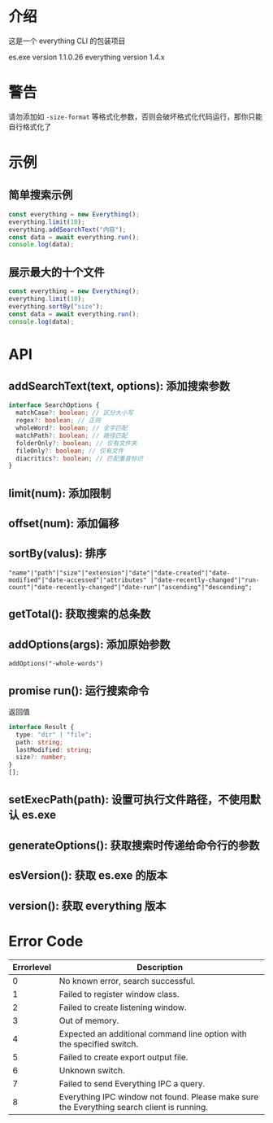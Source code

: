 # 介绍

这是一个 everything CLI 的包装项目

es.exe version 1.1.0.26
everything version 1.4.x

# 警告

请勿添加如 `-size-format` 等格式化参数，否则会破坏格式化代码运行，那你只能自行格式化了

# 示例

## 简单搜索示例

```js
const everything = new Everything();
everything.limit(10);
everything.addSearchText("内容");
const data = await everything.run();
console.log(data);
```

## 展示最大的十个文件

```js
const everything = new Everything();
everything.limit(10);
everything.sortBy("size");
const data = await everything.run();
console.log(data);
```

# API

## addSearchText(text, options): 添加搜索参数

```ts
interface SearchOptions {
  matchCase?: boolean; // 区分大小写
  regex?: boolean; // 正则
  wholeWord?: boolean; // 全字匹配
  matchPath?: boolean; // 路径匹配
  folderOnly?: boolean; // 仅有文件夹
  fileOnly?: boolean; // 仅有文件
  diacritics?: boolean; // 匹配重音标识
}
```

## limit(num): 添加限制

## offset(num): 添加偏移

## sortBy(valus): 排序

`"name"|"path"|"size"|"extension"|"date"|"date-created"|"date-modified"|"date-accessed"|"attributes" |"date-recently-changed"|"run-count"|"date-recently-changed"|"date-run"|"ascending"|"descending";`

## getTotal(): 获取搜索的总条数

## addOptions(args): 添加原始参数

`addOptions("-whole-words")`

## promise run(): 运行搜索命令

返回值

```ts
interface Result {
  type: "dir" | "file";
  path: string;
  lastModified: string;
  size?: number;
}
[];
```

## setExecPath(path): 设置可执行文件路径，不使用默认 es.exe

## generateOptions(): 获取搜索时传递给命令行的参数

## esVersion(): 获取 es.exe 的版本

## version(): 获取 everything 版本

# Error Code

| Errorlevel | Description                                                                                |
| ---------- | ------------------------------------------------------------------------------------------ |
| 0          | No known error, search successful.                                                         |
| 1          | Failed to register window class.                                                           |
| 2          | Failed to create listening window.                                                         |
| 3          | Out of memory.                                                                             |
| 4          | Expected an additional command line option with the specified switch.                      |
| 5          | Failed to create export output file.                                                       |
| 6          | Unknown switch.                                                                            |
| 7          | Failed to send Everything IPC a query.                                                     |
| 8          | Everything IPC window not found. Please make sure the Everything search client is running. |
